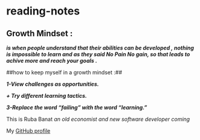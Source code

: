 # reading-notes

## Growth Mindset :
***is when people understand that their abilities can be developed , nothing is impossible to learn and as they said No Pain No gain, so that leads to achive more and reach your goals .***


 ##how to keep myself in a growth mindset :##

 
***1-View challenges as opportunities.*** 

***+ Try different learning tactics.***
 
 ***3-Replace the word “failing” with the word “learning.”***
 
 This is Ruba Banat *an old economist and new software developer coming*
 
 My [GitHub profile](https://github.com/RubaBanat)
